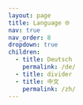 ```yaml
---
layout: page
title: Language 🌐
nav: true
nav_order: 8
dropdown: true
children:
  - title: Deutsch
    permalink: /de/
  - title: divider
  - title: 中文
    permalink: /zh/
---
```

